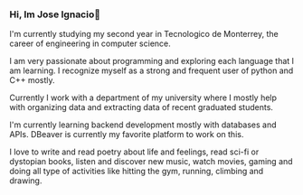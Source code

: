### Hi, Im Jose Ignacio👋

I'm currently studying my second year in Tecnologico de Monterrey, the career of engineering in computer science. 

I am very passionate about programming and exploring each language that I am learning. I recognize myself as a strong and frequent user of python and C++ mostly. 

Currently I work with a department of my university where I mostly help with organizing data and extracting data of recent graduated students. 

I'm currently learning backend development mostly with databases and APIs. DBeaver is currently my favorite platform to work on this. 

I love to write and read poetry about life and feelings, read sci-fi or dystopian books, listen and discover new music, watch movies, gaming and doing all type of activities like hitting the gym, running, climbing and drawing. 



<!--
**JoseiPaezB/JoseiPaezB** is a ✨ _special_ ✨ repository because its `README.md` (this file) appears on your GitHub profile.

Here are some ideas to get you started:

- 🔭 I’m currently working on ...
- 🌱 I’m currently learning ...
- 👯 I’m looking to collaborate on ...
- 🤔 I’m looking for help with ...
- 💬 Ask me about ...
- 📫 How to reach me: ...
- 😄 Pronouns: ...
- ⚡ Fun fact: ...
-->
